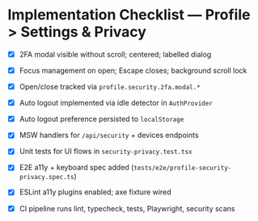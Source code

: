 # Implementation Checklist — Profile > Settings & Privacy

- [x] 2FA modal visible without scroll; centered; labelled dialog
- [x] Focus management on open; Escape closes; background scroll lock
- [x] Open/close tracked via `profile.security.2fa.modal.*`
- [x] Auto logout implemented via idle detector in `AuthProvider`
- [x] Auto logout preference persisted to `localStorage`
- [x] MSW handlers for `/api/security` + devices endpoints
- [x] Unit tests for UI flows in `security-privacy.test.tsx`
- [x] E2E a11y + keyboard spec added (`tests/e2e/profile-security-privacy.spec.ts`)
- [x] ESLint a11y plugins enabled; axe fixture wired
- [x] CI pipeline runs lint, typecheck, tests, Playwright, security scans


